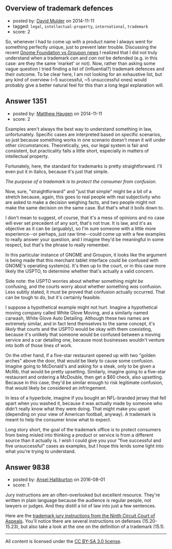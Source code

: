 ## Overview of trademark defences

- posted by: [David Mulder](https://stackexchange.com/users/507061/david-mulder) on 2014-11-11
- tagged: `legal`, `intellectual-property`, `international`, `trademark`
- score: 2

<p>So, whenever I had to come up with a product name I always went for something perfectly unique, just to prevent later trouble. Discussing the recent <a href="https://www.gnome.org/groupon/" rel="nofollow">Gnome Foundation vs Groupon news</a> I realized that I did not truly understand when a trademark <em>can</em> and <em>can not</em> be defended (e.g. in this case: are they the same 'market' or not). Now, rather than asking some vague question I tried finding a list of (influential?) trademark defences and their outcome. To be clear here, I am not looking for an exhaustive list, but any kind of overview (~5 successful, ~5 unsuccessful ones) would probably give a better natural feel for this than a long  legal explanation will.</p>



## Answer 1351

- posted by: [Matthew Haugen](https://stackexchange.com/users/1325646/matthew-haugen) on 2014-11-11
- score: 2

<p>Examples aren't always the best way to understand something in law, unfortunately. Specific cases are interpreted based on specific scenarios, so just because something works in one scenario doesn't mean it will under other circumstances. Theoretically, yes, our legal system is fair and consistent, but practicality falls a little short, especially in matters of intellectual property.</p>

<p>Fortunately, here, the standard for trademarks is pretty straightforward. I'll even put it in italics, because it's just that simple.</p>

<p><em>The purpose of a trademark is to protect the consumer from confusion.</em></p>

<p>Now, sure, "straightforward" and "just that simple" might be a bit of a stretch because, again, this goes to real people with real subjectivity who are asked to make a decision weighing facts, and two people might not make the same decision on the same case. But that's what it boils down to.</p>

<p>I don't mean to suggest, of course, that it's a mess of opinions and no case will ever set precedent of any sort, that's not true. It is law, and it's as objective as it can be (arguably), so I'm sure someone with a little more experience--or perhaps, just raw time--could come up with a few examples to really answer your question, and I imagine they'd be meaningful in some respect, but that's the phrase to really remember.</p>

<p>In this particular instance of GNOME and Groupon, it looks like the argument is being made that this merchant tablet interface could be confused with GNOME's operating system(s). It's then up to the court, or in this case more likely the USPTO, to determine whether that's actually a valid concern.</p>

<p>Side note: the USPTO worries about whether something <em>might be</em> confusing, and the courts worry about whether something <em>was</em> confusion. Less subtly stated, it must be proved that confusion actually occurred. That can be tough to do, but it's certainly feasible.</p>

<p>I suppose a hypothetical example might not hurt. Imagine a hypothetical moving company called White Glove Moving, and a similarly named carwash, White Glove Auto Detailing. Although these two names are extremely similar, and in fact lend themselves to the same concept, it's <em>likely</em> that courts and the USPTO would be okay with them coexisting, because it's unlikely that someone would be confused between a moving service and a car detailing one, because most businesses wouldn't venture into both of those lines of work.</p>

<p>On the other hand, if a five-star restaurant opened up with two "golden arches" above the door, that <em>would</em> be likely to cause some confusion. Imagine going to McDonald's and asking for a steak, only to be given a McRib, that would be pretty upsetting. Similarly, imagine going to a five-star restaurant and ordering a McDouble, then get a $60 check, also upsetting. Because in this case, they'd be similar enough to risk legitimate confusion, that would likely be considered an infringement.</p>

<p>In less of a hyperbole, imagine if you bought an NFL-branded jersey that fell apart when you washed it, because it was actually made by someone who didn't really know what they were doing. That might make you upset (depending on your view of American football, anyway). A trademark is meant to help the consumer know what to expect.</p>

<p>Long story short, the goal of the trademark office is to protect consumers from being misled into thinking a product or service is from a different source than it actually is. I wish I could give you your "five successful and five unsuccessful" cases as examples, but I hope this lends some light into what you're trying to understand.</p>



## Answer 9838

- posted by: [Ansel Halliburton](https://stackexchange.com/users/3313301/ansel-halliburton) on 2016-08-01
- score: 1

<p>Jury instructions are an often-overlooked but excellent resource. They're written in plain language because the audience is regular people, not lawyers or judges. And they distill a lot of law into just a few sentences.</p>

<p>Here are the <a href="http://www3.ce9.uscourts.gov/jury-instructions/node/325" rel="nofollow">trademark jury instructions from the Ninth Circuit Court of Appeals</a>. You'll notice there are several instructions on defenses (15.20-15.23), but also take a look at the one on the definition of a trademark (15.1).</p>




---

All content is licensed under the [CC BY-SA 3.0 license](https://creativecommons.org/licenses/by-sa/3.0/).

